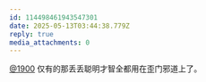 ```yaml
---
id: 114498461943547301
date: 2025-05-13T03:44:38.779Z
reply: true
media_attachments: 0
---
```


[@1900](https://social.1900.live/@1900) 仅有的那丢丢聪明才智全都用在歪门邪道上了。

